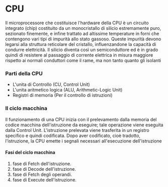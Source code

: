 # CPU
Il microprocessore che costituisce l'hardware della CPU è un circuito integrato 
(chip) costituito da un monocristallo di silicio estremamente puro, sezionato finemente, e infine trattato ad altissime temperature in forni che contengono vari 
tipi di impurità allo stato gassoso. 
Queste impurità devono legarsi alla struttura reticolare del cristallo, influenzandone la capacità di condurre elettricità. 
Il silicio diventa così un semiconduttore ed è in grado quindi di resistere al passaggio di corrente elettrica in misura maggiore rispetto ai normali conduttori come il rame, ma non tanto quanto gli isolanti
### Parti della CPU
- L'unita di Controllo (CU, Control Unit)
- L'unita aritmetico logica (ALU, Arithmetic-Logic Unit)
- Registri di memoria (Per il controllo di istruzioni)
### Il ciclo macchina
Il funzionamento di una CPU inizia con il prelevamento dalla memoria del codice 
macchina dell'istruzione da eseguire; tale operazione viene eseguita dalla Control 
Unit. L'istruzione prelevata viene trasferita in un registro specifico e quindi codificata. Dopo aver codificato, cioè tradotto, l'istruzione, la CPU emette i segnali necessari all'esecuzione dell'istruzione
#### Fasi del ciclo macchina
1. fase di Fetch dell'istruzione.
2. fase di Decode dell'istruzione.
3. fase di Fetch degli operandi.
4. fase di Execute dell'istruzione.
